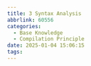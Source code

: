 ```yaml
---
title: 3 Syntax Analysis
abbrlink: 60556
categories:
  - Base Knowledge
  - Compilation Principle
date: 2025-01-04 15:06:15
tags:
---
```


